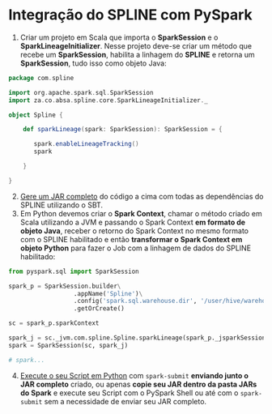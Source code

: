 # Integração do SPLINE com PySpark


1. Criar um projeto em Scala que importa o __SparkSession__ e o __SparkLineageInitializer__. Nesse projeto deve-se criar um método que recebe um __SparkSession__, habilita a linhagem do __SPLINE__ e retorna um __SparkSession__, tudo isso como objeto Java:
```scala
package com.spline

import org.apache.spark.sql.SparkSession
import za.co.absa.spline.core.SparkLineageInitializer._

object Spline {

    def sparkLineage(spark: SparkSession): SparkSession = {

       spark.enableLineageTracking()
       spark

    }

}
```
2. [Gere um JAR completo](https://github.com/WilliamPorto/keyruslab-spline/blob/master/FatJAR.md "Gere um JAR completo") do código a cima com todas as dependências do SPLINE utilizando o SBT.
3. Em Python devemos criar o __Spark Context__, chamar o método criado em Scala utilizando a JVM e passando o Spark Context __em formato de objeto Java__, receber o retorno do Spark Context no mesmo formato com o SPLINE habilitado e então __transformar o Spark Context em objeto Python__ para fazer o Job com a linhagem de dados do SPLINE habilitado:

```python
from pyspark.sql import SparkSession

spark_p = SparkSession.builder\
	              .appName('Spline')\
	              .config('spark.sql.warehouse.dir', '/user/hive/warehouse')\
	              .getOrCreate()

sc = spark_p.sparkContext

spark_j = sc._jvm.com.spline.Spline.sparkLineage(spark_p._jsparkSession)
spark = SparkSession(sc, spark_j)

# spark...
```
4. [Execute o seu Script em Python](https://github.com/WilliamPorto/keyruslab-spline/blob/master/Persistência.md "Execute o seu Script em Python") com ```spark-submit``` __enviando junto o JAR completo__ criado, ou apenas __copie seu JAR dentro da pasta JARs do Spark__ e execute seu Script com o PySpark Shell ou até com o ```spark-submit``` sem a necessidade de enviar seu JAR completo.

